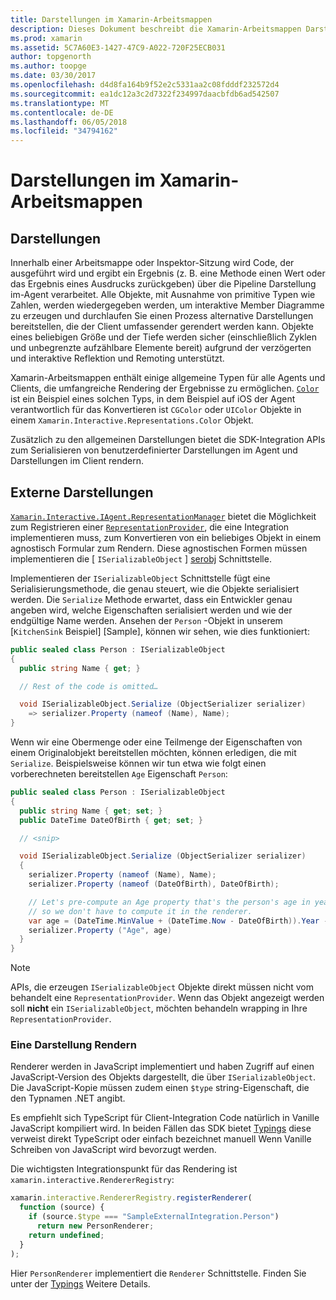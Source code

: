 ```yaml
---
title: Darstellungen im Xamarin-Arbeitsmappen
description: Dieses Dokument beschreibt die Xamarin-Arbeitsmappen Darstellung-Pipeline, dadurch kann das Rendern des umfassende Ergebnisse für jeden Code, der einen Wert zurückgibt.
ms.prod: xamarin
ms.assetid: 5C7A60E3-1427-47C9-A022-720F25ECB031
author: topgenorth
ms.author: toopge
ms.date: 03/30/2017
ms.openlocfilehash: d4d8fa164b9f52e2c5331aa2c08fdddf232572d4
ms.sourcegitcommit: ea1dc12a3c2d7322f234997daacbfdb6ad542507
ms.translationtype: MT
ms.contentlocale: de-DE
ms.lasthandoff: 06/05/2018
ms.locfileid: "34794162"
---
```

# <a name="representations-in-xamarin-workbooks"></a>Darstellungen im Xamarin-Arbeitsmappen

## <a name="representations"></a>Darstellungen

Innerhalb einer Arbeitsmappe oder Inspektor-Sitzung wird Code, der ausgeführt wird und ergibt ein Ergebnis (z. B. eine Methode einen Wert oder das Ergebnis eines Ausdrucks zurückgeben) über die Pipeline Darstellung im-Agent verarbeitet. Alle Objekte, mit Ausnahme von primitive Typen wie Zahlen, werden wiedergegeben werden, um interaktive Member Diagramme zu erzeugen und durchlaufen Sie einen Prozess alternative Darstellungen bereitstellen, die der Client umfassender gerendert werden kann. Objekte eines beliebigen Größe und der Tiefe werden sicher (einschließlich Zyklen und unbegrenzte aufzählbare Elemente bereit) aufgrund der verzögerten und interaktive Reflektion und Remoting unterstützt.

Xamarin-Arbeitsmappen enthält einige allgemeine Typen für alle Agents und Clients, die umfangreiche Rendering der Ergebnisse zu ermöglichen. [`Color`][xir-color] ist ein Beispiel eines solchen Typs, in dem Beispiel auf iOS der Agent verantwortlich für das Konvertieren ist `CGColor` oder `UIColor` Objekte in einem `Xamarin.Interactive.Representations.Color` Objekt.

Zusätzlich zu den allgemeinen Darstellungen bietet die SDK-Integration APIs zum Serialisieren von benutzerdefinierter Darstellungen im Agent und Darstellungen im Client rendern.

## <a name="external-representations"></a>Externe Darstellungen

[`Xamarin.Interactive.IAgent.RepresentationManager`][repman] bietet die Möglichkeit zum Registrieren einer [`RepresentationProvider`][repp], die eine Integration implementieren muss, zum Konvertieren von ein beliebiges Objekt in einem agnostisch Formular zum Rendern. Diese agnostischen Formen müssen implementieren die [ `ISerializableObject` ] [ serobj] Schnittstelle.

Implementieren der `ISerializableObject` Schnittstelle fügt eine Serialisierungsmethode, die genau steuert, wie die Objekte serialisiert werden. Die `Serialize` Methode erwartet, dass ein Entwickler genau angeben wird, welche Eigenschaften serialisiert werden und wie der endgültige Name werden. Ansehen der `Person` -Objekt in unserem [`KitchenSink` Beispiel] [Sample], können wir sehen, wie dies funktioniert:

```csharp
public sealed class Person : ISerializableObject
{
  public string Name { get; }

  // Rest of the code is omitted…

  void ISerializableObject.Serialize (ObjectSerializer serializer)
    => serializer.Property (nameof (Name), Name);
}
```

Wenn wir eine Obermenge oder eine Teilmenge der Eigenschaften von einem Originalobjekt bereitstellen möchten, können erledigen, die mit `Serialize`. Beispielsweise können wir tun etwa wie folgt einen vorberechneten bereitstellen `Age` Eigenschaft `Person`:

```csharp
public sealed class Person : ISerializableObject
{
  public string Name { get; set; }
  public DateTime DateOfBirth { get; set; }

  // <snip>

  void ISerializableObject.Serialize (ObjectSerializer serializer)
  {
    serializer.Property (nameof (Name), Name);
    serializer.Property (nameof (DateOfBirth), DateOfBirth);

    // Let's pre-compute an Age property that's the person's age in years,
    // so we don't have to compute it in the renderer.
    var age = (DateTime.MinValue + (DateTime.Now - DateOfBirth)).Year - 1;
    serializer.Property ("Age", age)
  }
}
```

> [!NOTE]
> APIs, die erzeugen `ISerializableObject` Objekte direkt müssen nicht vom behandelt eine `RepresentationProvider`. Wenn das Objekt angezeigt werden soll **nicht** ein `ISerializableObject`, möchten behandeln wrapping in Ihre `RepresentationProvider`.

### <a name="rendering-a-representation"></a>Eine Darstellung Rendern

Renderer werden in JavaScript implementiert und haben Zugriff auf einen JavaScript-Version des Objekts dargestellt, die über `ISerializableObject`. Die JavaScript-Kopie müssen zudem einen `$type` string-Eigenschaft, die den Typnamen .NET angibt.

Es empfiehlt sich TypeScript für Client-Integration Code natürlich in Vanille JavaScript kompiliert wird. In beiden Fällen das SDK bietet [Typings][typings] diese verweist direkt TypeScript oder einfach bezeichnet manuell Wenn Vanille Schreiben von JavaScript wird bevorzugt werden.

Die wichtigsten Integrationspunkt für das Rendering ist `xamarin.interactive.RendererRegistry`:

```js
xamarin.interactive.RendererRegistry.registerRenderer(
  function (source) {
    if (source.$type === "SampleExternalIntegration.Person")
      return new PersonRenderer;
    return undefined;
  }
);
```

Hier `PersonRenderer` implementiert die `Renderer` Schnittstelle. Finden Sie unter der [Typings][typings] Weitere Details.

[typings]: https://github.com/xamarin/Workbooks/blob/master/SDK/typings/xamarin-interactive.d.ts
[xir-color]: https://developer.xamarin.com/api/type/Xamarin.Interactive.Representations.Color/
[repman]: https://developer.xamarin.com/api/type/Xamarin.Interactive.Representations.IRepresentationManager/
[repp]: https://developer.xamarin.com/api/type/Xamarin.Interactive.Representations.RepresentationProvider/
[serobj]: https://developer.xamarin.com/api/type/Xamarin.Interactive.Serialization.ISerializableObject/
